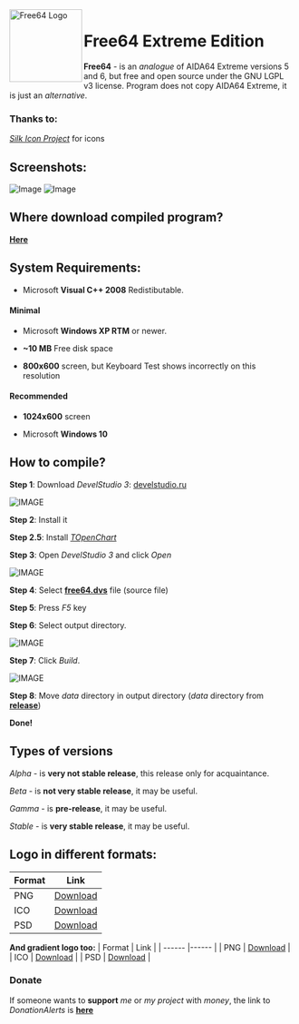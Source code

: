 <img width="128" height="128" align="left" alt="Free64 Logo"  src="https://github.com/emil0911/free64/blob/master/free64-logo.png?raw=true">   

# Free64 Extreme Edition

**Free64** - is an *analogue* of AIDA64 Extreme versions 5 and 6, but free and open source under the GNU LGPL v3 license.
Program does not copy AIDA64 Extreme, it is just an *alternative*.

### Thanks to:
[*Silk Icon Project*](http://www.famfamfam.com/lab/icons/silk) for icons

## Screenshots:

![Image](https://raw.githubusercontent.com/emil0911/free64/master/screen1.png?raw=true "Screenshot")
![Image](https://raw.githubusercontent.com/emil0911/free64/master/screen2.png?raw=true "Screenshot")

## Where download compiled program?

[**Here**](https://github.com/emil0911/free64/releases)

## System Requirements:
+ Microsoft **Visual C++ 2008** Redistibutable.

#### Minimal
  + Microsoft **Windows XP RTM** or newer. 
  
  + **~10 MB** Free disk space
  
  + **800x600** screen, but Keyboard Test shows incorrectly on this resolution

#### Recommended
  + **1024x600** screen
  
  + Microsoft **Windows 10**

## How to compile?

**Step 1**: Download *DevelStudio 3*: [develstudio.ru](http://develstudio.ru)

![IMAGE](screens/how_to_start/1.png?raw=true)

**Step 2**: Install it

**Step 2.5**: Install *[TOpenChart](https://github.com/emil0911/openChart)*

**Step 3**: Open *DevelStudio 3* and click *Open*

![IMAGE](screens/how_to_start/2.png?raw=true)

**Step 4**: Select **[free64.dvs](free64.dvs?raw=true)** file (source file)

**Step 5**: Press *F5* key

**Step 6**: Select output directory.

![IMAGE](screens/how_to_start/3.png?raw=true)

**Step 7**: Click *Build*.

![IMAGE](screens/how_to_start/4.png?raw=true)

**Step 8**: Move *data* directory in output directory (*data* directory from **[release](https://github.com/emil0911/free64/releases)**)

**Done!**

## Types of versions

*Alpha* - is **very not stable release**, this release only for acquaintance.

*Beta* - is **not very stable release**, it may be useful.

*Gamma* - is **pre-release**, it may be useful.

*Stable* - is **very stable release**, it may be useful.

## Logo in different formats:

  | Format | Link                                                                                |
  | ------ |------                                                                               |
  | PNG    | [Download](https://github.com/emil0911/free64/blob/master/free64-logo.png?raw=true) |
  | ICO    | [Download](https://github.com/emil0911/free64/blob/master/free64-logo.ico?raw=true) |
  | PSD    | [Download](https://github.com/emil0911/free64/blob/master/free64-logo.psd?raw=true) |
  
**And gradient logo too:**
  | Format | Link                                                                                |
  | ------ |------                                                                               |
  | PNG    | [Download](https://github.com/emil0911/free64/blob/master/free64-gradient-logo.png?raw=true) |
  | ICO    | [Download](https://github.com/emil0911/free64/blob/master/free64-gradient-logo.ico?raw=true) |
  | PSD    | [Download](https://github.com/emil0911/free64/blob/master/free64-gradient-logo.psd?raw=true) |

### Donate
If someone wants to **support** *me* or *my project* with *money*, the link to *DonationAlerts* is [**here**](https://donationalerts.com/r/emildalalyan)
